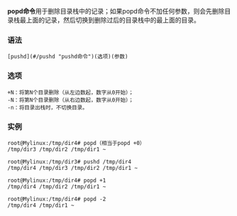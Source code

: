 **popd命令**用于删除目录栈中的记录；如果popd命令不加任何参数，则会先删除目录栈最上面的记录，然后切换到删除过后的目录栈中的最上面的目录。

### 语法  

```
[pushd](#/pushd "pushd命令")(选项)(参数)
```

### 选项  

```
+N：将第N个目录删除（从左边数起，数字从0开始）；
-N：将第N个目录删除（从右边数起，数字从0开始）；
-n：将目录出栈时，不切换目录。
```

### 实例  

```
root@Mylinux:/tmp/dir4# popd（相当于popd +0）
/tmp/dir3 /tmp/dir2 /tmp/dir1 ~

root@Mylinux:/tmp/dir3# pushd /tmp/dir4
/tmp/dir4 /tmp/dir3 /tmp/dir2 /tmp/dir1 ~

root@Mylinux:/tmp/dir4# popd +1
/tmp/dir4 /tmp/dir2 /tmp/dir1 ~

root@Mylinux:/tmp/dir4# popd -2
/tmp/dir4 /tmp/dir1 ~
```